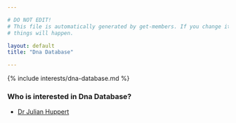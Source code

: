 ```yaml
---

# DO NOT EDIT!
# This file is automatically generated by get-members. If you change it, bad
# things will happen.

layout: default
title: "Dna Database"

---
```


{% include interests/dna-database.md %}

### Who is interested in Dna Database?


* [Dr Julian Huppert](/members/dr-julian-huppert.html)
